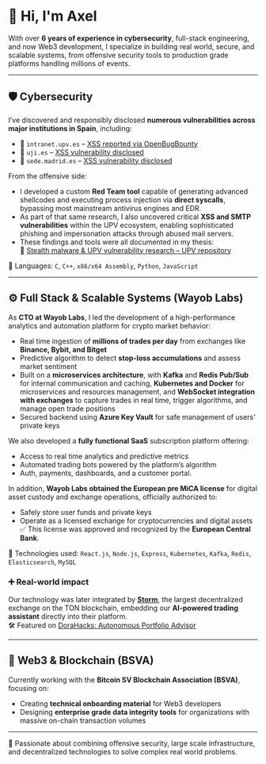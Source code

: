 # 👋 Hi, I'm Axel

With over **6 years of experience in cybersecurity**, full-stack engineering, and now Web3 development, I specialize in building real world, secure, and scalable systems, from offensive security tools to production grade platforms handling millions of events.

---

## 🛡️ Cybersecurity

I’ve discovered and responsibly disclosed **numerous vulnerabilities across major institutions in Spain**, including:

- 📌 `intranet.upv.es` – [XSS reported via OpenBugBounty](https://www.openbugbounty.org/reports/610439/)
- 📌 `uji.es` – [XSS vulnerability disclosed](https://www.openbugbounty.org/reports/610435/)
- 📌 `sede.madrid.es` – [XSS vulnerability disclosed](https://www.openbugbounty.org/reports/610443/)

From the offensive side:
- I developed a custom **Red Team tool** capable of generating advanced shellcodes and executing process injection via **direct syscalls**, bypassing most mainstream antivirus engines and EDR.
- As part of that same research, I also uncovered critical **XSS and SMTP vulnerabilities** within the UPV ecosystem, enabling sophisticated phishing and impersonation attacks through abused mail servers.
- These findings and tools were all documented in my thesis:  
  📄 [Stealth malware & UPV vulnerability research – UPV repository](https://riunet.upv.es/entities/publication/186f4426-bdd3-4a97-b8b1-a8608422dc8d)

🧠 Languages: `C`, `C++`, `x86/x64 Assembly`, `Python`, `JavaScript`

---

## ⚙️ Full Stack & Scalable Systems (Wayob Labs)

As **CTO at Wayob Labs**, I led the development of a high-performance analytics and automation platform for crypto market behavior:

- Real time ingestion of **millions of trades per day** from exchanges like **Binance, Bybit, and Bitget**
- Predictive algorithm to detect **stop-loss accumulations** and assess market sentiment
- Built on a **microservices architecture**, with **Kafka** and **Redis Pub/Sub** for internal communication and caching,  **Kubernetes and Docker** for microservices and resources management, and **WebSocket integration with exchanges** to capture trades in real time, trigger algorithms, and manage open trade positions
- Secured backend using **Azure Key Vault** for safe management of users’ private keys

We also developed a **fully functional SaaS** subscription platform offering:
- Access to real time analytics and predictive metrics
- Automated trading bots powered by the platform’s algorithm
- Auth, payments, dashboards, and a customer portal.

In addition, **Wayob Labs obtained the European pre MiCA license** for digital asset custody and exchange operations, officially authorized to:
- Safely store user funds and private keys
- Operate as a licensed exchange for cryptocurrencies and digital assets  
✅ This license was approved and recognized by the **European Central Bank**.

🔧 Technologies used:
`React.js`, `Node.js`, `Express`, `Kubernetes`, `Kafka`, `Redis`, `Elasticsearch`, `MySQL`

### ➕ Real-world impact

Our technology was later integrated by **[Storm](https://storm.tg)**, the largest decentralized exchange on the TON blockchain, embedding our **AI-powered trading assistant** directly into their platform.  
🛠️ Featured on [DoraHacks: Autonomous Portfolio Advisor](https://dorahacks.io/buidl/14017)

---

## 🔗 Web3 & Blockchain (BSVA)

Currently working with the **Bitcoin SV Blockchain Association (BSVA)**, focusing on:

- Creating **technical onboarding material** for Web3 developers
- Designing **enterprise grade data integrity tools** for organizations with massive on-chain transaction volumes

---

🚀 Passionate about combining offensive security, large scale infrastructure, and decentralized technologies to solve complex real world problems.
